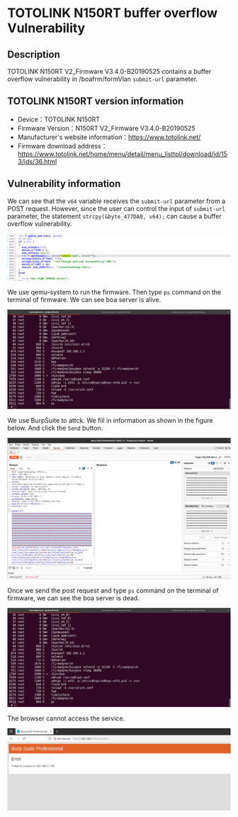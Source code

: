 # TOTOLINK N150RT buffer overflow Vulnerability 
## Description

TOTOLINK N150RT V2_Firmware V3.4.0-B20190525 contains a buffer overflow vulnerability in /boafrm/formVlan  `submit-url` parameter.

## TOTOLINK N150RT version information

- Device：TOTOLINK N150RT
- Firmware Version：N150RT V2_Firmware V3.4.0-B20190525
- Manufacturer's website information：https://www.totolink.net/ 
- Firmware download address：https://www.totolink.net/home/menu/detail/menu_listtpl/download/id/153/ids/36.html

## Vulnerability information

We can see that the `v64` variable receives the `submit-url` parameter from a POST request. However, since the user can control the input of `submit-url` parameter, the statement `strcpy(&byte_477DA0, v64);` can cause a buffer overflow vulnerability.

![1.png](imgs/1.png)

We use qemu-system to run the firmware. Then type `ps` command on the terminal of firmware. We can see boa server is alive.

![2.png](imgs/2.png)

We use BurpSuite to attck. We fill in information as shown in the figure below. And click the `Send` button. 

![3.png](imgs/3.png)

Once we send the post request and type `ps` command on the terminal of firmware, we can see the boa server is dead.

![4.png](imgs/4.png)

The browser cannot access the service.

![5.png](imgs/5.png)
